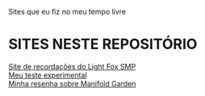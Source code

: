 Sites que eu fiz no meu tempo livre

<h1>SITES NESTE REPOSITÓRIO</h1>
<a href="https://henryttwoshoes.github.io/Sites/Recordações%20do%20LF/index.html" target="_blank">Site de recordações do Light Fox SMP</a> <br>
<a href="https://henryttwoshoes.github.io/Sites/Teste/index.html" target="_blank">Meu teste experimental</a>
<br>
<a href="C:\Users\Usuário\Desktop\Gravações entre outros bens especiais\Programação\Sites\Resenha Manifold Garden\index.html" target="_blank">Minha resenha sobre Manifold Garden</a>
<br>
